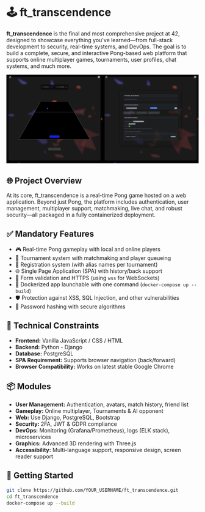 # 🕹️ ft_transcendence

**ft_transcendence** is the final and most comprehensive project at 42, designed to showcase everything you've learned—from full-stack development to security, real-time systems, and DevOps. The goal is to build a complete, secure, and interactive Pong-based web platform that supports online multiplayer games, tournaments, user profiles, chat systems, and much more.

<p align="center">
  <img src="./images/pong.webp"/>
</p>

## 🌐 Project Overview

At its core, ft_transcendence is a real-time Pong game hosted on a web application. Beyond just Pong, the platform includes authentication, user management, multiplayer support, matchmaking, live chat, and robust security—all packaged in a fully containerized deployment.

## ✅ Mandatory Features

- 🎮 Real-time Pong gameplay with local and online players
- 🧾 Tournament system with matchmaking and player queueing
- 🧑 Registration system (with alias names per tournament)
- 🌐 Single Page Application (SPA) with history/back support
- 🔐 Form validation and HTTPS (using `wss` for WebSockets)
- 🧱 Dockerized app launchable with one command (`docker-compose up --build`)
- 🛡️ Protection against XSS, SQL Injection, and other vulnerabilities
- 🔑 Password hashing with secure algorithms

## 🔧 Technical Constraints

- **Frontend:** Vanilla JavaScript / CSS / HTML
- **Backend:** Python - Django
- **Database:** PostgreSQL
- **SPA Requirement:** Supports browser navigation (back/forward)
- **Browser Compatibility:** Works on latest stable Google Chrome

## 📦 Modules

- **User Management:** Authentication, avatars, match history, friend list
- **Gameplay:** Online multiplayer, Tournaments & AI opponent
- **Web:** Use Django, PostgreSQL, Bootstrap
- **Security:** 2FA, JWT & GDPR compliance
- **DevOps:** Monitoring (Grafana/Prometheus), logs (ELK stack), microservices
- **Graphics:** Advanced 3D rendering with Three.js
- **Accessibility:** Multi-language support, responsive design, screen reader support

## 🚀 Getting Started

```bash
git clone https://github.com/YOUR_USERNAME/ft_transcendence.git
cd ft_transcendence
docker-compose up --build
